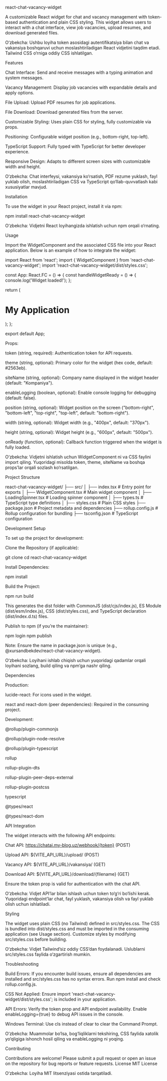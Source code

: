 react-chat-vacancy-widget

A customizable React widget for chat and vacancy management with token-based authentication and plain CSS styling. This widget allows users to interact with a chat interface, view job vacancies, upload resumes, and download generated files.

O‘zbekcha: Ushbu loyiha token asosidagi autentifikatsiya bilan chat va vakansiya boshqaruvi uchun moslashtiriladigan React vidjetini taqdim etadi. Tailwind CSS o‘rniga oddiy CSS ishlatilgan.

Features





Chat Interface: Send and receive messages with a typing animation and system messages.



Vacancy Management: Display job vacancies with expandable details and apply options.



File Upload: Upload PDF resumes for job applications.



File Download: Download generated files from the server.



Customizable Styling: Uses plain CSS for styling, fully customizable via props.



Positioning: Configurable widget position (e.g., bottom-right, top-left).



TypeScript Support: Fully typed with TypeScript for better developer experience.



Responsive Design: Adapts to different screen sizes with customizable width and height.

O‘zbekcha: Chat interfeysi, vakansiya ko‘rsatish, PDF rezume yuklash, fayl yuklab olish, moslashtiriladigan CSS va TypeScript qo‘llab-quvvatlash kabi xususiyatlar mavjud.

Installation

To use the widget in your React project, install it via npm:

npm install react-chat-vacancy-widget

O‘zbekcha: Vidjetni React loyihangizda ishlatish uchun npm orqali o‘rnating.

Usage

Import the WidgetComponent and the associated CSS file into your React application. Below is an example of how to integrate the widget:

import React from 'react';
import { WidgetComponent } from 'react-chat-vacancy-widget';
import 'react-chat-vacancy-widget/dist/styles.css';

const App: React.FC = () => {
  const handleWidgetReady = () => {
    console.log('Widget loaded!');
  };

  return (
    <div>
      <h1>My Application</h1>
      <WidgetComponent
        token="your-token-123"
        theme="#2563eb"
        siteName="My Company"
        enableLogging={true}
        position="bottom-right"
        width="400px"
        height="600px"
        onReady={handleWidgetReady}
      />
    </div>
  );
};

export default App;

Props:





token (string, required): Authentication token for API requests.



theme (string, optional): Primary color for the widget (hex code, default: #2563eb).



siteName (string, optional): Company name displayed in the widget header (default: "Kompaniya").



enableLogging (boolean, optional): Enable console logging for debugging (default: false).



position (string, optional): Widget position on the screen ("bottom-right", "bottom-left", "top-right", "top-left", default: "bottom-right").



width (string, optional): Widget width (e.g., "400px", default: "370px").



height (string, optional): Widget height (e.g., "600px", default: "500px").



onReady (function, optional): Callback function triggered when the widget is fully loaded.

O‘zbekcha: Vidjetni ishlatish uchun WidgetComponent ni va CSS faylini import qiling. Yuqoridagi misolda token, theme, siteName va boshqa props’lar orqali sozlash ko‘rsatilgan.

Project Structure

react-chat-vacancy-widget/
├── src/
│   ├── index.tsx              # Entry point for exports
│   ├── WidgetComponent.tsx    # Main widget component
│   ├── LoadingSpinner.tsx     # Loading spinner component
│   ├── types.ts               # TypeScript type definitions
│   ├── styles.css             # Plain CSS styles
├── package.json               # Project metadata and dependencies
├── rollup.config.js           # Rollup configuration for bundling
├── tsconfig.json              # TypeScript configuration

Development Setup

To set up the project for development:





Clone the Repository (if applicable):

git clone <repository-url>
cd react-chat-vacancy-widget



Install Dependencies:

npm install



Build the Project:

npm run build

This generates the dist folder with CommonJS (dist/cjs/index.js), ES Module (dist/esm/index.js), CSS (dist/styles.css), and TypeScript declaration (dist/index.d.ts) files.



Publish to npm (if you’re the maintainer):

npm login
npm publish

Note: Ensure the name in package.json is unique (e.g., @xursandbekdev/react-chat-vacancy-widget).

O‘zbekcha: Loyihani ishlab chiqish uchun yuqoridagi qadamlar orqali loyihani sozlang, build qiling va npm’ga nashr qiling.

Dependencies





Production:





lucide-react: For icons used in the widget.



react and react-dom (peer dependencies): Required in the consuming project.



Development:





@rollup/plugin-commonjs



@rollup/plugin-node-resolve



@rollup/plugin-typescript



rollup



rollup-plugin-dts



rollup-plugin-peer-deps-external



rollup-plugin-postcss



typescript



@types/react



@types/react-dom

API Integration

The widget interacts with the following API endpoints:





Chat API: https://chatai.my-blog.uz/webhook/{token} (POST)



Upload API: ${VITE_API_URL}/upload/ (POST)



Vacancy API: ${VITE_API_URL}/vakansiya/ (GET)



Download API: ${VITE_API_URL}/download/{filename} (GET)

Ensure the token prop is valid for authentication with the chat API.

O‘zbekcha: Vidjet API’lar bilan ishlash uchun token to‘g‘ri bo‘lishi kerak. Yuqoridagi endpoint’lar chat, fayl yuklash, vakansiya olish va fayl yuklab olish uchun ishlatiladi.

Styling

The widget uses plain CSS (no Tailwind) defined in src/styles.css. The CSS is bundled into dist/styles.css and must be imported in the consuming application (see Usage section). Customize styles by modifying src/styles.css before building.

O‘zbekcha: Vidjet Tailwind’siz oddiy CSS’dan foydalanadi. Uslublarni src/styles.css faylida o‘zgartirish mumkin.

Troubleshooting





Build Errors: If you encounter build issues, ensure all dependencies are installed and src/styles.css has no syntax errors. Run npm install and check rollup.config.js.



CSS Not Applied: Ensure import 'react-chat-vacancy-widget/dist/styles.css'; is included in your application.



API Errors: Verify the token prop and API endpoint availability. Enable enableLogging={true} to debug API issues in the console.



Windows Terminal: Use cls instead of clear to clear the Command Prompt.

O‘zbekcha: Muammolar bo‘lsa, bog‘liqliklarni tekshiring, CSS faylida xatolik yo‘qligiga ishonch hosil qiling va enableLogging ni yoqing.

Contributing

Contributions are welcome! Please submit a pull request or open an issue on the repository for bug reports or feature requests.
License
MIT License

O‘zbekcha: Loyiha MIT litsenziyasi ostida tarqatiladi.